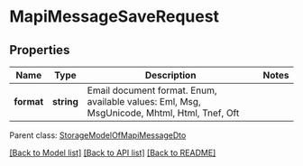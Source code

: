 # MapiMessageSaveRequest

## Properties
Name | Type | Description | Notes
------------ | ------------- | ------------- | -------------
**format** | **string** | Email document format. Enum, available values: Eml, Msg, MsgUnicode, Mhtml, Html, Tnef, Oft | 

 Parent class: [StorageModelOfMapiMessageDto](StorageModelOfMapiMessageDto.md)

[[Back to Model list]](README.md#documentation-for-models) [[Back to API list]](README.md#documentation-for-api-endpoints) [[Back to README]](README.md)


